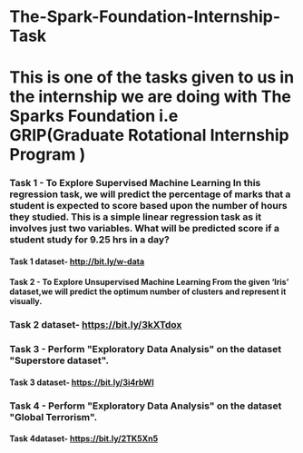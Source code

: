# The-Spark-Foundation-Internship-Task

# This is one of the tasks given to us in the internship we are doing with The Sparks Foundation i.e GRIP(Graduate Rotational Internship Program )

### Task 1 - To Explore Supervised Machine Learning In this regression task, we will predict the percentage of marks that a student is expected to score based upon the number of hours they studied. This is a simple linear regression task as it involves just two variables. What will be predicted score if a student study for 9.25 hrs in a day?

#### Task 1 dataset- http://bit.ly/w-data

#### Task 2 - To Explore Unsupervised Machine Learning From the given ‘Iris’ dataset,we will predict the optimum number of clusters and represent it visually.

### Task 2 dataset- https://bit.ly/3kXTdox

### Task 3 - Perform "Exploratory Data Analysis" on the dataset "Superstore dataset".

#### Task 3 dataset- https://bit.ly/3i4rbWl

### Task 4 - Perform "Exploratory Data Analysis" on the dataset "Global Terrorism".

#### Task 4dataset- https://bit.ly/2TK5Xn5
